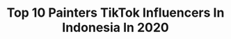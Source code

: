 ---
title: Top 10 Painters TikTok Influencers In Indonesia In 2020
description: >-
  Find top painters TikTok influencers in Indonesia in 2020. Most popular hashtags: #fyp #foryou #fypage #painting.
platform: TikTok
hits: 8
text_top: See the top-rated TikTok accounts on inBeat.
text_bottom: Our database aggregates 8 TikTok influencers like this in Indonesia for you to connect with.
profiles:
  - username: "erikaricharrdo"
    fullname: >-
      erika
    bio: >-
      18 ✨ Ig :erikarichardo/morningdate @by.painters 🎨 NEWEST VIDEO👇🏻
    location: "Indonesia"
    followers: 1400000
    engagement: 1921
    commentsToLikes: 0.007161
    id: ckdt0xgrlrpy90j239cvgxf33
    verified: false
    hashtags: "#sibling, #fashion, #paint, #transition"
  - username: "rina.koo"
    fullname: >-
      rinakoo
    bio: >-
      makan hobiku, tidur kesukaanku..
    location: "Indonesia"
    followers: 4157
    engagement: 1635
    commentsToLikes: 0.026360
    id: ckbkwu0lgsmeg0j23wvqtvdvu
    verified: false
    hashtags: "#minyoongi, #fyp, #jungkook, #xyzbca"
  - username: "ferry_kenzosingh"
    fullname: >-
      PANTER Owner Ferry Jf
    bio: >-
      KETUA PANTER PERSATUAN TIKTOK ENTERTAINT KETUA LCTN NEW KATSI PRABUMULIH
    location: "Indonesia"
    followers: 11700
    engagement: 4993
    commentsToLikes: 0.079986
    id: ck9ev17bigbq20j78fg6ue9py
    verified: false
    hashtags: "#axiseruinaja, #lctnnewkatsi, #kingpanter, #starmaker"
  - username: "cloudymouddy"
    fullname: >-
      Cloudy Mouddy ☁️
    bio: >-
      hallo🌻 follow me on ig and shopee "cloudymouddy" link shopee ⬇
    location: "Indonesia"
    followers: 91400
    engagement: 1409
    commentsToLikes: 0.012543
    id: ckdc70bm7hlph0j23027oy4dm
    verified: false
    hashtags: "#smallbusinesscheck, #shopee99supershoppingday, #smallbusiness, #paintingbynumbers"
  - username: "true__color"
    fullname: >-
      True Color
    bio: >-
      
    location: "Indonesia"
    followers: 1100000
    engagement: 856
    commentsToLikes: 0.004789
    id: ck7zofrynjn450j78jfrkd8yo
    verified: false
    hashtags: ""
  - username: "mznhabibaa"
    fullname: >-
      Habiba🌛
    bio: >-
      
    location: "Indonesia"
    followers: 69600
    engagement: 763
    commentsToLikes: 0.024917
    id: ckd0jn2g0fga60j23lb5jjssj
    verified: false
    hashtags: "#fyp, #storywa30detik, #vnvideoeditor, #mahasiswa"
  - username: "yolentajoanna"
    fullname: >-
      yolenta joanna
    bio: >-
      Hi !🙋🏻‍♀️ IG : @yolenta.joanna I’m also the lady behind @jacquille.id ❤️
    location: "Indonesia"
    followers: 15000
    engagement: 676
    commentsToLikes: 0.014673
    id: ckbkrj0q5m9aa0j238wo25sal
    verified: false
    hashtags: "#makeover, #foryoupage, #homedecor, #shopeehaul"
  - username: "stephaniesrikandi"
    fullname: >-
      Stephanie FASHION ENTREPRENEUR
    bio: >-
      Fashion Business Coach Follow @startyourfashionbusiness Sign up to my course:
    location: "Indonesia"
    followers: 3047
    engagement: 625
    commentsToLikes: 0.027109
    id: ckbknumtbi0w40j23d5m4lugm
    verified: false
    hashtags: "#fashionbusiness, #youtube, #entrepreneur, #businesstips"
---